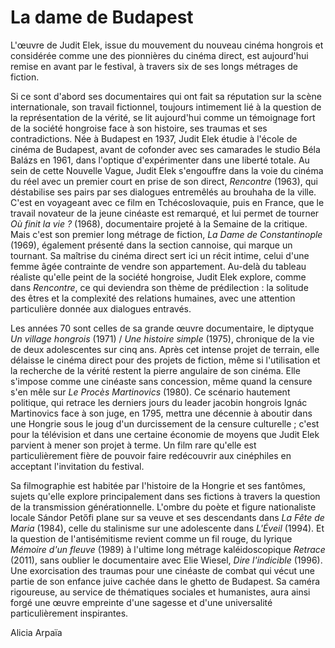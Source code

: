 # La dame de Budapest

L'œuvre de Judit Elek, issue du mouvement du nouveau cinéma hongrois et considérée comme une des pionnières du cinéma direct, est aujourd'hui remise en avant par le festival, à travers six de ses longs métrages de fiction.

Si ce sont d'abord ses documentaires qui ont fait sa réputation sur la scène internationale, son travail fictionnel, toujours intimement lié à la question de la représentation de la vérité, se lit aujourd'hui comme un témoignage fort de la société hongroise face à son histoire, ses traumas et ses contradictions. Née à Budapest en 1937, Judit Elek étudie à l'école de cinéma de Budapest, avant de cofonder avec ses camarades le studio Béla Balázs en 1961, dans l'optique d'expérimenter dans une liberté totale. Au sein de cette Nouvelle Vague, Judit Elek s'engouffre dans la voie du cinéma du réel avec un premier court en prise de son direct, _Rencontre_ (1963), qui déstabilise ses pairs par ses dialogues entremêlés au brouhaha de la ville. C'est en voyageant avec ce film en Tchécoslovaquie, puis en France, que le travail novateur de la jeune cinéaste est remarqué, et lui permet de tourner _Où finit la vie ?_ (1968), documentaire projeté à la Semaine de la critique. Mais c'est son premier long métrage de fiction, _La Dame de Constantinople_ (1969), également présenté dans la section cannoise, qui marque un tournant. Sa maîtrise du cinéma direct sert ici un récit intime, celui d'une femme âgée contrainte de vendre son appartement. Au-delà du tableau réaliste qu'elle peint de la société hongroise, Judit Elek explore, comme dans _Rencontre_, ce qui deviendra son thème de prédilection : la solitude des êtres et la complexité des relations humaines, avec une attention particulière donnée aux dialogues entravés.

Les années 70 sont celles de sa grande œuvre documentaire, le diptyque _Un village hongrois_ (1971) / _Une histoire simple_ (1975), chronique de la vie de deux adolescentes sur cinq ans. Après cet intense projet de terrain, elle délaisse le cinéma direct pour des projets de fiction, même si l'utilisation et la recherche de la vérité restent la pierre angulaire de son cinéma. Elle s'impose comme une cinéaste sans concession, même quand la censure s'en mêle sur _Le Procès Martinovics_ (1980). Ce scénario hautement politique, qui retrace les derniers jours du leader jacobin hongrois Ignác Martinovics face à son juge, en 1795, mettra une décennie à aboutir dans une Hongrie sous le joug d'un durcissement de la censure culturelle ; c'est pour la télévision et dans une certaine économie de moyens que Judit Elek parvient à mener son projet à terme. Un film rare qu'elle est particulièrement fière de pouvoir faire redécouvrir aux cinéphiles en acceptant l'invitation du festival.

Sa filmographie est habitée par l'histoire de la Hongrie et ses fantômes, sujets qu'elle explore principalement dans ses fictions à travers la question de la transmission générationnelle. L'ombre du poète et figure nationaliste locale Sándor Petőfi plane sur sa veuve et ses descendants dans _La Fête de Maria_ (1984), celle du stalinisme sur une adolescente dans _L'Éveil_ (1994). Et la question de l'antisémitisme revient comme un fil rouge, du lyrique _Mémoire d'un fleuve_ (1989) à l'ultime long métrage kaléidoscopique _Retrace_ (2011), sans oublier le documentaire avec Elie Wiesel, _Dire l'indicible_ (1996). Une exorcisation des traumas pour une cinéaste de combat qui vécut une partie de son enfance juive cachée dans le ghetto de Budapest. Sa caméra rigoureuse, au service de thématiques sociales et humanistes, aura ainsi forgé une œuvre empreinte d'une sagesse et d'une universalité particulièrement inspirantes.

<div class="author">Alicia Arpaïa</div>

